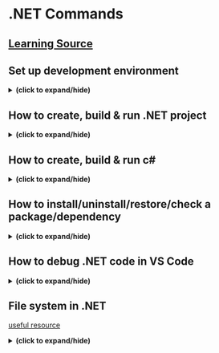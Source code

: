 # .NET Commands

## [Learning Source](https://learn.microsoft.com/en-us/training/dotnet/)

## Set up development environment
<details close>
<summary><b>(click to expand/hide)</b></summary>
<!-- MarkdownTOC -->

1. Download and install [Visual Studio 2022](https://visualstudio.microsoft.com/vs/)
   - In the visual studio workloads, install the following:
     - ...
2. Download and install both [.NET SDK](https://dotnet.microsoft.com/en-us/download) and [Visual Studio Code](https://code.visualstudio.com/).

<!-- /MarkdownTOC -->
</details>

## How to create, build & run .NET project
<details close>
<summary><b>(click to expand/hide)</b></summary>
<!-- MarkdownTOC -->

1. create c# project
   - in Terminal run:
   ```c#
   dotnet new console -f net6.0
   ```
   - This command creates a Program.cs file in your folder with a basic "Hello World" program already written, along with a C# project file named DotNetDependencies.csproj. You should now have access to these files.
     ```bash
     -| obj
     -| DotNetDependencies.csproj
     -| Program.cs
     ```
3. In terminal, run:
   ```bash
   dotnet run
   ```

<!-- /MarkdownTOC -->
</details>

## How to create, build & run c#
<details close>
<summary><b>(click to expand/hide)</b></summary>
<!-- MarkdownTOC -->

1. make sure to have .NET SDK install
   - visit this [link for more detail](https://learn.microsoft.com/en-us/training/modules/install-configure-visual-studio-code/6-exercise-install-dotnet).
2. make sure to have c# extension install in vs code
   - visit this [link for more detail](https://learn.microsoft.com/en-us/training/modules/install-configure-visual-studio-code/5-exercise-configure-visual-studio-code).
3. create c# project
   - in Terminal run:
   ```c#
   dotnet new console -o ./CsharpProjects/TestProject
   ```
4. build c# project
   - first make sure terminal path located in the project folder, then run:
   ```c#
   dotnet build
   ```
5. run c# project
   - first make sure terminal path located in the project folder and has done step 4, then run:
   ```c#
   dotnet run
   ```

<!-- /MarkdownTOC -->
</details>

## How to install/uninstall/restore/check a package/dependency
<details close>
<summary><b>(click to expand/hide)</b></summary>
<!-- MarkdownTOC -->

```bash
dotnet add package <dependency name>
```

- To check your installed package list
  ```bash
  dotnet list package
  ```
  ```bash
  dotnet list package --include-transitive
  ```

- To restore (when you create or clone a project)
  ```bash
  dotnet restore
  ```
- To delete
  ```bash
  dotnet remove package <name of dependency>
  ```
- Find and update outdated packages
  ```bash
  dotnet list package --outdated
  ```
  ```bash
  dotnet add package <package name>
  ```

<!-- /MarkdownTOC -->
</details>

## How to debug .NET code in VS Code
<details close>
<summary><b>(click to expand/hide)</b></summary>
<!-- MarkdownTOC -->

- [Useful tutorial](https://learn.microsoft.com/en-us/training/modules/dotnet-debug/3-analyze-your-program-state)
- Remeber to change console setting in launch.json from "internalConsole" to "integratedTerminal" when you want debug console to handle terminal input.

### Debug - write information to output windows
[Useful source 1](https://learn.microsoft.com/en-us/training/modules/dotnet-debug/5-logging-and-tracing),
[Useful source 2](https://learn.microsoft.com/en-us/training/modules/dotnet-debug/6-use-logging-and-tracing)
1. import Debug methods library
   ```c#
   using System.Diagnostis;
   ```
2. example:
   ```c#
   using System.Diagnostics;
   
   int result = Fibonacci(5);
   Console.WriteLine(result);
   
   static int Fibonacci(int n)
   {
       Debug.WriteLine($"Entering {nameof(Fibonacci)} method");
       Debug.WriteLine($"We are looking for the {n}th number");
       int n1 = 0;
       int n2 = 1;
       int sum;
   
       for(int i=2; i<=n ; i++)
       {
           sum = n1 + n2;
           n1 = n2;
           n2 = sum;
           Debug.WriteLineIf(sum == 1, $"sum is 1, n1 is {n1}, n2 is {n2}");
       }
       return n == 0 ? n1 : n2;
   }

   ```
### Debug - check for conditions with Assert
[Useful source](https://learn.microsoft.com/en-us/training/modules/dotnet-debug/6-use-logging-and-tracing)

Example: 
```cs
using System.Diagnostics;

// See https://aka.ms/new-console-template for more information

int result = Fibonacci(6);

static int Fibonacci(int n)
{
    int n1 = 0;
    int n2 = 1;
    int sum;

    for (int i = 2; i <= n; i++)
    {
        sum = n1 + n2;
        n1 = n2;
        n2 = sum;
    }
    // If n2 is 5 continue, else break.
    Debug.Assert(n2 == 5, "The return value is not 5 and it should be.");
    return n == 0 ? n1 : n2;
}
```
1. Run with debugging mode
   You should see below message in your debug console:
   ```output
   ---- DEBUG ASSERTION FAILED ----
   ---- Assert Short Message ----
   The return value is not 5 and it should be.
   ---- Assert Long Message ----
   
      at Program.<<Main>$>g__Fibonacci|0_0(Int32 n) in C:\Users\Jon\Desktop\DotNetDebugging\Program.cs:line 23
      at Program.<Main>$(String[] args) in C:\Users\Jon\Desktop\DotNetDebugging\Program.cs:line 3
   ```
2. Run with terminal "dotnet run"
   You should see below message in your terminal:
   ```output
   Process terminated. Assertion failed.
   The return value is not 5 and it should be.
      at Program.<<Main>$>g__Fibonacci|0_0(Int32 n) in C:\Users\Jon\Desktop\DotNetDebugging\Program.cs:line 23
      at Program.<Main>$(String[] args) in C:\Users\Jon\Desktop\DotNetDebugging\Program.cs:line 3
   ```
   - To run without Assertion with terminal, use:
     ```bash
     dotnet run --configuration Release
     ```

<!-- /MarkdownTOC -->
</details>

## File system in .NET
[useful resource](https://learn.microsoft.com/en-us/training/modules/dotnet-files/1-introduction)
<details close>
<summary><b>(click to expand/hide)</b></summary>
<!-- MarkdownTOC -->

### List all directories
```c#
IEnumerable<string> listOfDirectories = Directory.EnumerateDirectories("stores");

foreach (var dir in listOfDirectories) {
    Console.WriteLine(dir);
}
```
### List files in a specific directory
```c#
IEnumerable<string> files = Directory.EnumerateFiles("stores");

foreach (var file in files)
{
    Console.WriteLine(file);
}
```

### List all content in a directory and all subdirectories
```c#
// Find all *.txt files in the stores folder and its subfolders
IEnumerable<string> allFilesInAllFolders = Directory.EnumerateFiles("stores", "*.txt", SearchOption.AllDirectories);

foreach (var file in allFilesInAllFolders)
{
    Console.WriteLine(file);
}
```

<!-- /MarkdownTOC -->
</details>

